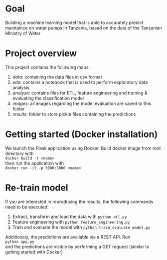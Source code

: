 # Goal
Building a machine learning model that is able to accurately predict maintaince on water pumps in Tanzania, based on the data of the Tanzanian Ministry of Water

# Project overview
This project contains the following maps:
1. *data*: containing the data files in csv format
2. *eda*: contains a notebook that is used to perform exploratory data analysis
3. *analyze*: contains files for ETL, feature engineering and training & evaluating the classification model
4. *images*: all images regarding the model evaluation are saved to this folder
5. *results*: folder to store pickle files containing the predictions

# Getting started (Docker installation)
We launch the Flask application using Docker. Build docker image from root directory with \
`docker build -t <name>` \
then run the application with \
`docker run -it -p 5000:5000 <name>`

# Re-train model
If you are interested in reproducing the results, the following commands need to be executed:
1. Extract, transform and load the data with
`python etl.py`
2. Feature engineering with
`python feature_engineering.py`
3. Train and evaluate the model with
`python train_evaluate_model.py`

Additionaly, the predictions are available via a REST API. Run \
`python app.py` \
and the predictions are visible by performing a GET request (similar to getting started with Docker)
